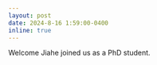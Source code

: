 ```yaml
---
layout: post
date: 2024-8-16 1:59:00-0400
inline: true
---
```


Welcome Jiahe joined us as a PhD student.

